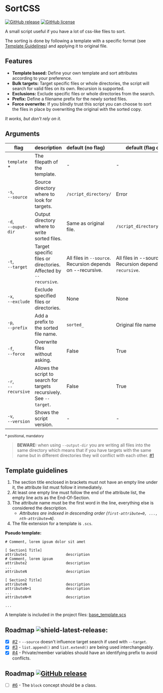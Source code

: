 # SortCSS
[![GitHub release][shield-latest-release]][repository-releases] [![GitHub license][shield-license]][repository-license]

A small script useful if you have a lot of css-like files to sort. 

The sorting is done by following a template with a specific format (see [Template Guidelines](#template-guidelines)) and
applying it to original file.

## Features
- **Template based:** Define your own template and sort attributes according to your preference.
- **Bulk targets:** Target specific files or whole directories, the script will search for valid files on its own. Recursion is supported.
- **Exclusions:** Exclude specific files or whole directories from the search.
- **Prefix:** Define a filename prefix for the newly sorted files.
- **Force overwrite:** If you blindly trust this script you can choose to sort the files in place by overwriting the original with the sorted copy.

*It works, but don't rely on it.*

## Arguments
| flag                      | description                                                  | default (no flag)                                            | default (flag only)                                          |
| ------------------------- | :----------------------------------------------------------- | :----------------------------------------------------------- | ------------------------------------------------------------ |
| `template` *              | The filepath of the template.                                | -                                                            | -                                                            |
| `-s`, <br />`--source`    | Source directory where to look for targets.                  | `/script_directory/`                                         | Error                                                        |
| `-d`, <br />`--ouput-dir` | Output directory where to write sorted files.                | Same as original file.                                       | `/script_directory/sorted/`                                  |
| `-t`, <br />`--target`    | Target specific files or directories. Affected by `--recursive`. | All files in `--source`. <br />Recursion depends on --recursive. | All files in --source. <br />Recursion depends on `--recursive`. |
| `-x`, <br />`--exclude`   | Exclude specified files or directories.                      | None                                                         | None                                                         |
| `-p`, <br />`--prefix`    | Add a prefix to the sorted file name.                        | `sorted_`                                                    | Original file name                                           |
| `-f`, <br />`--force`     | Overwrite files without asking.                              | False                                                        | True                                                         |
| `-r`, <br />`--recursive` | Allows the script to search for targets recursively. See `--target`. | False                                                | True                                                         |
| `-v`, <br />`--version`   | Shows the script version.                                    | -                                                            | -                                                            |

<sup>* positional, mandatory</sup>

> **BEWARE:** when using `--output-dir` you are writing all files into the same directory which means that if you have 
> targets with the same name but in different directories they will conflict with each other. [#1][i1]

## Template guidelines
1. The section title enclosed in brackets must not have an empty line under it, the attribute list must follow it immediately.
2. At least one empty line must follow the end of the attribute list, the empty line acts as the End-Of-Section.
3. The attribute name must be the first word in the line, everything else is considered the description.
   - *Attributes are indexed in descending order (`first-attribute=0, ..., nth-attribute=N`).*
4. The file extension for a template is `.scs`.

**Pseudo template:**
```
# Comment, lorem ipsum dolor sit amet

[ Section1 Title]
attribute1                  description
# Comment, lorem ipsum 
attribute2                  description
...
attributeN                  description

[ Section2 Title]
attributeN                  description
attributeN+1                description
...
attributeN+M                description

...
```

A template is included in the project files: [base_template.scs][base-template]

## Roadmap ![shield-latest-release]:
- [X] [#2][i2] - `--source` doesn't influence target search if used with `--target`.
- [X] [#3][i3] - `list.append()` and `list.extend()` are being used interchangeably.
- [X] [#4][i4] - Private/member variables should have an identifying prefix to avoid conflicts.

## Roadmap [![GitHub release](https://img.shields.io/badge/release-v2.5.0-blue?style=flat-square)](https://github.com/SirPinco/SortCSS/milestone/2)
- [ ] [#6][i6] - The `block` concept should be a class.

[base-template]:https://github.com/SirPinco/SortCSS/blob/master/base_template.scs
[i1]: https://github.com/SirPinco/SortCSS/issues/1
[i2]: https://github.com/SirPinco/SortCSS/issues/2
[i3]: https://github.com/SirPinco/SortCSS/issues/3
[i4]: https://github.com/SirPinco/SortCSS/issues/4
[i6]: https://github.com/SirPinco/SortCSS/issues/6
[shield-latest-release]: https://img.shields.io/github/v/release/SirPinco/SortCSS?style=flat-square
[shield-license]: https://img.shields.io/github/license/SirPinco/SortCSS?style=flat-square
[repository-license]: https://github.com/SirPinco/rhapsody/blob/master/LICENSE.md
[repository-releases]:  https://github.com/SirPinco/rhapsody/releases

